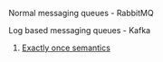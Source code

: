 
Normal messaging queues - RabbitMQ

Log based messaging queues - Kafka
  1. [Exactly once semantics](https://www.confluent.io/blog/exactly-once-semantics-are-possible-heres-how-apache-kafka-does-it/)
  


